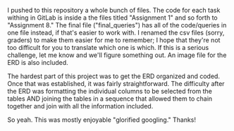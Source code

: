 I pushed to this repository a whole bunch of files. The code for each task withing in GitLab is inside a the 
files titled "Assignment 1" and so forth to "Assignment 8." The final file ("final_queries") has all of the code/queries in one file instead, if that's easier to work with.
I renamed the csv files (sorry, graders) to make them easier for me to remember; I hope that they're not too difficult for you to translate which one is which. If this is a serious
challenge, let me know and we'll figure something out. An image file for the ERD is also included. 

The hardest part of this project was to get the ERD organized and coded. Once that was established, it was fairly straightforward. The difficulty after the ERD was formatting the 
individual columns to be selected from the tables AND joining the tables in a sequence that allowed them to chain together and join with all the information included. 

So yeah. This was mostly enjoyable "glorified googling." Thanks!



